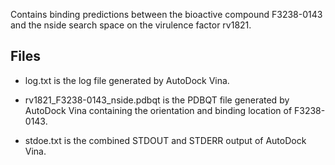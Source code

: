 Contains binding predictions between the bioactive compound F3238-0143 and the nside search space on the virulence factor rv1821.

## Files

- log.txt is the log file generated by AutoDock Vina.

- rv1821_F3238-0143_nside.pdbqt is the PDBQT file generated by AutoDock Vina containing the orientation and binding location of F3238-0143.

- stdoe.txt is the combined STDOUT and STDERR output of AutoDock Vina.

